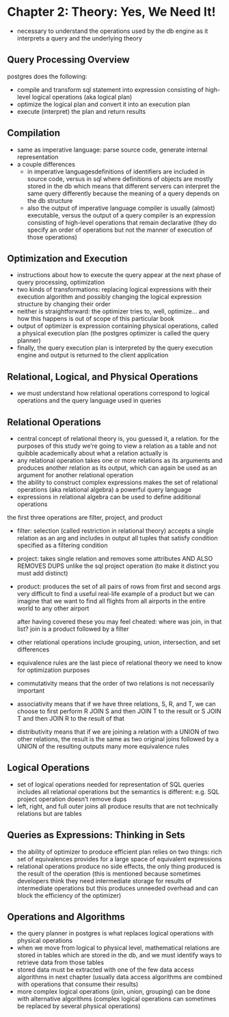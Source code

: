 # Chapter 2: Theory: Yes, We Need It!
- necessary to understand the operations used by the db engine as it interprets a query and the underlying theory

## Query Processing Overview
postgres does the following: 
- compile and transform sql statement into expression consisting of high-level logical operations (aka logical plan)
- optimize the logical plan and convert it into an execution plan
- execute (interpret) the plan and return results 

## Compilation 
- same as imperative language: parse source code, generate internal representation
- a couple differences
     - in imperative languagesdefinitions of identifiers are included in source code, versus in sql where definitions of objects are mostly stored in the db which means that different servers can interpret the same query differently because the meaning of a query depends on the db structure
     - also the output of imperative language compiler is usually (almost) executable, versus the output of a query compiler is an expression consisting of high-level operations that remain declarative (they do specify an order of operations but not the manner of execution of those operations)

## Optimization and Execution
- instructions about how to execute the query appear at the next phase of query processing, optimization
- two kinds of transformations: replacing logical expressions with their execution algorithm and possibly changing the logical expression structure by changing their order
- neither is straightforward: the optimizer tries to, well, optimize… and how this happens is out of scope of this particular book
- output of optimizer is expression containing physical operations, called a physical execution plan (the postgres optimizer is called the query planner)
- finally, the query execution plan is interpreted by the query execution engine and output is returned to the client application	

## Relational, Logical, and Physical Operations
-	we must understand how relational operations correspond to logical operations and the query language used in queries

## Relational Operations
-	central concept of relational theory is, you guessed it, a relation. for the purposes of this study we’re going to view a relation as a table and not quibble academically about what a relation actually is
-	any relational operation takes one or more relations as its arguments and produces another relation as its output, which can again be used as an argument for another relational operation
-	the ability to construct complex expressions makes the set of relational operations (aka relational algebra) a powerful query language
-	expressions in relational algebra can be used to define additional operations 

the first three operations are filter, project, and product 

-	filter: selection (called restriction in relational theory)
	accepts a single relation as an arg and includes in output all tuples that satisfy condition specified as a filtering condition
	
-	project: takes single relation and removes some attributes AND ALSO REMOVES DUPS unlike the sql project operation (to make it distinct you must add distinct)

-	product: produces the set of all pairs of rows from first and second args
	very difficult to find a useful real-life example of a product 
	but we can imagine that we want to find all flights from all airports in the entire world to any other airport

	after having covered these you may feel cheated: where was join, in that list? 
	join is a product followed by a filter
	
-	other relational operations include grouping, union, intersection, and set differences 
		
-	equivalence rules are the last piece of relational theory we need to know for optimization purposes
-	commutativity means that the order of two relations is not necessarily important
-	associativity means that if we have three relations, S, R, and T, we can choose to first perform R JOIN S and then JOIN T to the result or S JOIN T and then JOIN R to the result of that
-	distributivity means that if we are joining a relation with a UNION of two other relations, the result is the same as two original joins followed by a UNION of the resulting outputs
	many more equivalence rules

## Logical Operations
-	set of logical operations needed for representation of SQL queries includes all relational operations but the semantics is different: e.g. SQL project operation doesn’t remove dups 
-	left, right, and full outer joins all produce results that are not technically relations but are tables 

## Queries as Expressions: Thinking in Sets
-	the ability of optimizer to produce efficient plan relies on two things: rich set of equivalences provides for a large space of equivalent expressions
-	relational operations produce no side effects, the only thing produced is the result of the operation (this is mentioned because sometimes developers think they need intermediate storage for results of intermediate operations but this produces unneeded overhead and can block the efficiency of the optimizer)	

## Operations and Algorithms
-	the query planner in postgres is what replaces logical operations with physical operations
-	when we move from logical to physical level, mathematical relations are stored in tables which are stored in the db, and we must identify ways to retrieve data from those tables
-	stored data must be extracted with one of the few data access algorithms in next chapter (usually data access algorithms are combined with operations that consume their results)
-	more complex logical operations (join, union, grouping) can be done with alternative algorithms (complex logical operations can sometimes be replaced by several physical operations)
